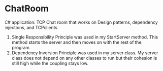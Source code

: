 # ChatRoom
C# application: TCP Chat room that works on Design patterns, dependency injections, and TCPclients. 
1. Single Responsibility Principle was used in my StartServer method. This method starts the server and then moves on with the rest of the program. 
2. Dependency Inversion Principle was used in my server class. My server class does not depend on any other classes to run but their cohesion is still high while the coupling stays low. 
